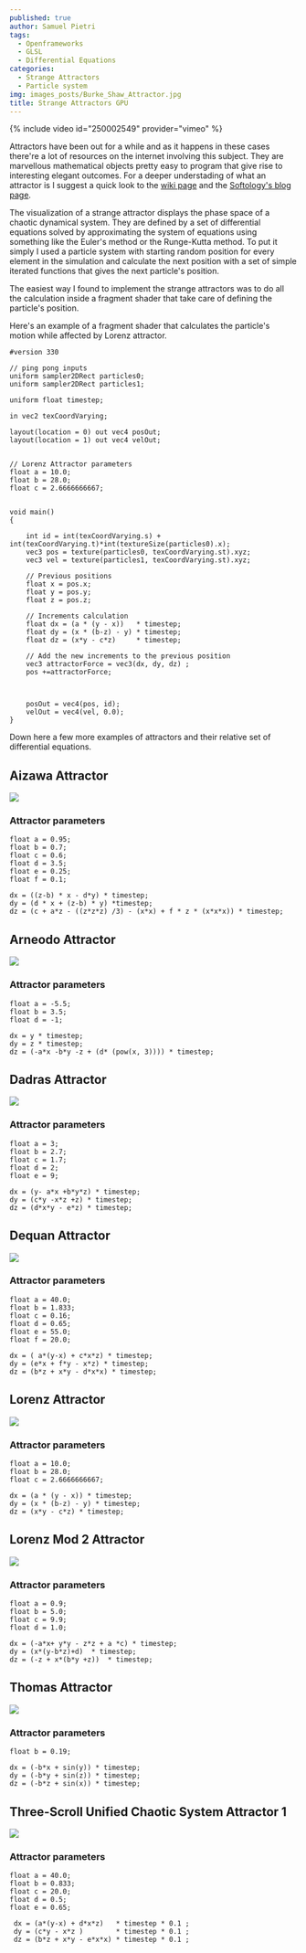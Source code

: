 ```yaml
---
published: true
author: Samuel Pietri
tags:
  - Openframeworks
  - GLSL
  - Differential Equations
categories:
  - Strange Attractors
  - Particle system
img: images_posts/Burke_Shaw_Attractor.jpg 
title: Strange Attractors GPU
---
```


{% include video id="250002549" provider="vimeo" %}

Attractors have been out for a while and as it happens in these cases there're a lot of resources on the internet involving this subject. They are marvellous mathematical objects pretty easy to program that give rise to interesting elegant outcomes. For a deeper understading of what an attractor is I suggest a quick look to the [wiki page](https://en.wikipedia.org/wiki/Attractor) and the [Softology's blog page](http://softology.com.au/tutorials/attractors2d/tutorial.htm). 

The visualization of a strange attractor displays the phase space of a chaotic dynamical system. They are defined by a set of differential equations solved by approximating the system of equations using something like the Euler's method or the Runge-Kutta method. To put it simply I used a particle system with starting random position for every element in the simulation and calculate the next position with a set of simple iterated functions that gives the next particle's position.


The easiest way I found to implement the strange attractors was to do all the calculation inside a fragment shader that take care of defining the particle's position.

Here's an example of a fragment shader that calculates the particle's motion while affected by Lorenz attractor.

```
#version 330

// ping pong inputs
uniform sampler2DRect particles0;
uniform sampler2DRect particles1;

uniform float timestep;

in vec2 texCoordVarying;

layout(location = 0) out vec4 posOut;
layout(location = 1) out vec4 velOut;


// Lorenz Attractor parameters
float a = 10.0;
float b = 28.0;
float c = 2.6666666667;


void main()
{
    
    int id = int(texCoordVarying.s) + int(texCoordVarying.t)*int(textureSize(particles0).x);
    vec3 pos = texture(particles0, texCoordVarying.st).xyz;
    vec3 vel = texture(particles1, texCoordVarying.st).xyz;

    // Previous positions
    float x = pos.x;
    float y = pos.y;
    float z = pos.z;
    
   	// Increments calculation
    float dx = (a * (y - x))   * timestep;
    float dy = (x * (b-z) - y) * timestep;
    float dz = (x*y - c*z)     * timestep;
    
	// Add the new increments to the previous position
    vec3 attractorForce = vec3(dx, dy, dz) ;
    pos +=attractorForce;

    
    
    posOut = vec4(pos, id);
    velOut = vec4(vel, 0.0);
}
```

Down here a few more examples of attractors and their relative set of differential equations.



## Aizawa Attractor ##

![]({{site.baseurl}}/images_posts/Aizawa_Attractor.png)

### Attractor parameters ###
```
float a = 0.95;
float b = 0.7;
float c = 0.6;
float d = 3.5;
float e = 0.25;
float f = 0.1;
        
dx = ((z-b) * x - d*y) * timestep;
dy = (d * x + (z-b) * y) *timestep;
dz = (c + a*z - ((z*z*z) /3) - (x*x) + f * z * (x*x*x)) * timestep;
```

## Arneodo Attractor ##

![]({{site.baseurl}}/images_posts/Arneodo_Attractor.png)

### Attractor parameters ###
```
float a = -5.5;
float b = 3.5;
float d = -1;
        
dx = y * timestep;
dy = z * timestep;
dz = (-a*x -b*y -z + (d* (pow(x, 3)))) * timestep;
```

## Dadras Attractor ##

![]({{site.baseurl}}/images_posts/Dadras_Attractor.png)

### Attractor parameters ###
```
float a = 3;
float b = 2.7;
float c = 1.7;
float d = 2;
float e = 9;
        
dx = (y- a*x +b*y*z) * timestep;
dy = (c*y -x*z +z) * timestep;
dz = (d*x*y - e*z) * timestep;
```

## Dequan Attractor ##

![]({{site.baseurl}}/images_posts/Dequan_Li_Attractor.png)

### Attractor parameters ###
```
float a = 40.0;
float b = 1.833;
float c = 0.16;
float d = 0.65;
float e = 55.0;
float f = 20.0;
        
dx = ( a*(y-x) + c*x*z) * timestep;
dy = (e*x + f*y - x*z) * timestep;
dz = (b*z + x*y - d*x*x) * timestep;
```


## Lorenz Attractor ##

![]({{site.baseurl}}/images_posts/Lorenz_Attractor.png)

### Attractor parameters ###
```
float a = 10.0;
float b = 28.0;
float c = 2.6666666667;
        
dx = (a * (y - x)) * timestep;
dy = (x * (b-z) - y) * timestep;
dz = (x*y - c*z) * timestep;
```

## Lorenz Mod 2 Attractor ##

![]({{site.baseurl}}/images_posts/Lorenz_mod2_Attractor.png)

### Attractor parameters ###
```
float a = 0.9;
float b = 5.0;
float c = 9.9;
float d = 1.0;
        
dx = (-a*x+ y*y - z*z + a *c) * timestep;
dy = (x*(y-b*z)+d)  * timestep;
dz = (-z + x*(b*y +z))  * timestep;
```

## Thomas Attractor ##

![]({{site.baseurl}}/images_posts/thomas_attractor.png)

### Attractor parameters ###
```
float b = 0.19;

dx = (-b*x + sin(y)) * timestep;
dy = (-b*y + sin(z)) * timestep;
dz = (-b*z + sin(x)) * timestep;
```

## Three-Scroll Unified Chaotic System Attractor 1 ##

![]({{site.baseurl}}//images_posts/Three-Scroll_1_Attractor.png)

### Attractor parameters ###
```
float a = 40.0;
float b = 0.833;
float c = 20.0;
float d = 0.5;
float e = 0.65;
       
 dx = (a*(y-x) + d*x*z)   * timestep * 0.1 ;
 dy = (c*y - x*z )        * timestep * 0.1 ;
 dz = (b*z + x*y - e*x*x) * timestep * 0.1 ;
        
```
